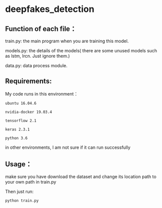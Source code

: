 # deepfakes_detection

## Function of each file：

train.py: the main program when you are training this model.

models.py: the details of the models( there are some unused models such as lstm, lrcn. Just ignore them.)

data.py: data process module.

## Requirements:
My code runs in this environment：

`ubuntu 16.04.6`

`nvidia-docker 19.03.4`  

`tensorflow 2.1` 

`keras 2.3.1` 

`python 3.6`

in other environments, I am not sure if it can run successfully

## Usage：

make sure you have download the dataset and change its location path to your own path in train.py

Then just run:

`python train.py`
